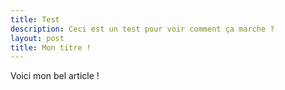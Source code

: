 ```yaml
---
title: Test
description: Ceci est un test pour voir comment ça marche ?
layout: post
title: Mon titre !
---
```


Voici mon bel article !

